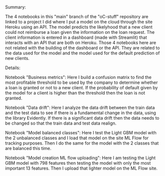 Summary: 

The 4 notebooks in this "main" branch of the "oC-stuff" repository are linked to a project I did where I put a model on the cloud through the site Heroku using an API. The model predicts the likelyhood that a new client could not reimburse a loan given the information on the loan request. The client information is entered in a dashboard (made with Streamlit) that interacts with an API that are both on Heroku. Those 4 notebooks here are not related with the building of the dashboard or the API. They are related to the data used for the model and the model used for the default prediction of new clients.

Details:

Notebook "Business metrics":
Here I build a confusion matrix to find the most profitable threshold to be used by the company to determine whether a loan is granted or not to a new client. If the probability of default given by the model for a client is higher than the threshold then the loan is not granted.

Notebook "Data drift":
Here I analyze the data drift between the train data and the test data to see if there is a fundamental change in the data, using the library Evidently.
If there is a significant data drift then the data needs to be changed so that the train data and test data realign.

Notebook "Model balanced classes":
Here I test the Light GBM model with the 2 unbalanced classes and I load that model on the site ML Flow for tracking purposes. Then I do the same for the model with the 2 classes that are balanced this time.

Notebook "Model creation ML flow uploading":
Here I am testing the Light GBM model with 798 features then testing the model with only the most important 13 features. Then I upload that lighter model on the ML Flow site.
